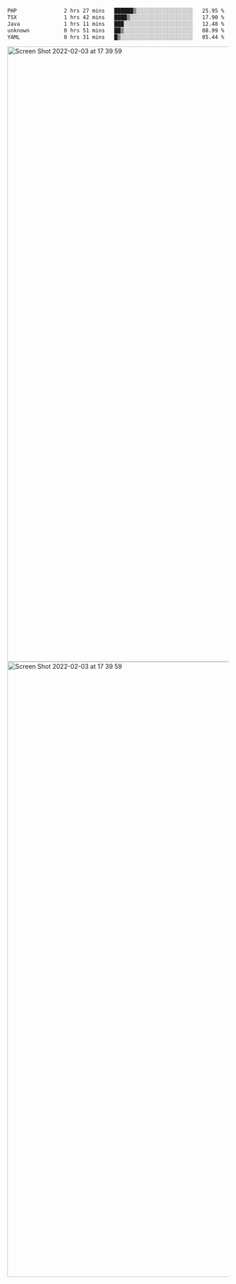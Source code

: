 <!--START_SECTION:waka-->

```txt
PHP               2 hrs 27 mins   ██████▒░░░░░░░░░░░░░░░░░░   25.95 %
TSX               1 hrs 42 mins   ████▒░░░░░░░░░░░░░░░░░░░░   17.90 %
Java              1 hrs 11 mins   ███░░░░░░░░░░░░░░░░░░░░░░   12.48 %
unknown           0 hrs 51 mins   ██▒░░░░░░░░░░░░░░░░░░░░░░   08.99 %
YAML              0 hrs 31 mins   █▒░░░░░░░░░░░░░░░░░░░░░░░   05.44 %
```

<!--END_SECTION:waka-->

<img width="1400" alt="Screen Shot 2022-02-03 at 17 39 59" src="https://user-images.githubusercontent.com/45716542/152387304-f2b60485-53a6-4f4b-a818-5cefb1b0c0ae.png">
<img width="1400" alt="Screen Shot 2022-02-03 at 17 39 59" src="https://user-images.githubusercontent.com/45716542/152387273-ea5cdf21-2a45-44da-8bef-00c1763b1d42.png">
